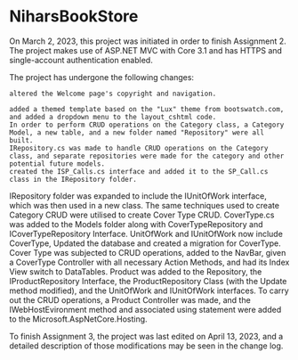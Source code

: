# NiharsBookStore

On March 2, 2023, this project was initiated in order to finish Assignment 2. The project makes use of ASP.NET MVC with Core 3.1 and has HTTPS and single-account authentication enabled.

The project has undergone the following changes:

    altered the Welcome page's copyright and navigation.
    
    added a themed template based on the "Lux" theme from bootswatch.com, and added a dropdown menu to the layout_cshtml code.
    In order to perform CRUD operations on the Category class, a Category Model, a new table, and a new folder named "Repository" were all built.
    IRepository.cs was made to handle CRUD operations on the Category class, and separate repositories were made for the category and other potential future models.
    created the ISP_Calls.cs interface and added it to the SP_Call.cs class in the IRepository folder.
IRepository folder was expanded to include the IUnitOfWork interface, which was then used in a new class.
The same techniques used to create Category CRUD were utilised to create Cover Type CRUD. CoverType.cs was added to the Models folder along with CoverTypeRepository and ICoverTypeRepository Interface.
UnitOfWork and IUnitOfWork now include CoverType, Updated the database and created a migration for CoverType.
Cover Type was subjected to CRUD operations, added to the NavBar, given a CoverType Controller with all necessary Action Methods, and had its Index View switch to DataTables.
Product was added to the Repository, the IProductRepository Interface, the ProductRepository Class (with the Update method modified), and the UnitOfWork and IUnitOfWork interfaces.
To carry out the CRUD operations, a Product Controller was made, and the IWebHostEvironment method and associated using statement were added to the Microsoft.AspNetCore.Hosting.

To finish Assignment 3, the project was last edited on April 13, 2023, and a detailed description of those modifications may be seen in the change log.
